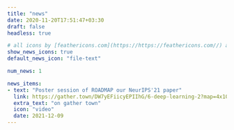 ```yaml
---
title: "news"
date: 2020-11-20T17:51:47+03:30
draft: false
headless: true

# all icons by [feathericons.com](https://https://feathericons.com//) are supported
show_news_icons: true
default_news_icon: "file-text"

num_news: 1

news_items:
- text: "Poster session of ROADMAP our NeurIPS'21 paper"
  link: https://gather.town/DW7yEFiicyEPIIhG/6-deep-learning-2?map=4x10-poster-room-with-exit-text&spawnx=17&spawny=30
  extra_text: "on gather town"
  icon: "video"
  date: 2021-12-09
---
```

